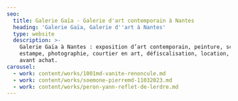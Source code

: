 ```yaml
---
seo:
  title: Galerie Gaïa - Galerie d'art contemporain à Nantes
  heading: 'Galerie Gaïa, Galerie d''art à Nantes'
  type: website
  description: >-
    Galerie Gaïa à Nantes : exposition d’art contemporain, peinture, sculpture,
    estampe, photographie, courtier en art, défiscalisation, location, prêt
    avant achat.
carousel:
  - work: content/works/1001md-vanite-renoncule.md
  - work: content/works/soemone-pierremd-11032023.md
  - work: content/works/peron-yann-reflet-de-lerdre.md
---
```


